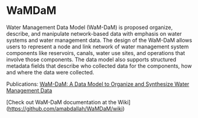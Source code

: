 WaMDaM
======

Water Management Data Model (WaM-DaM) is proposed organize, describe, and manipulate network-based data with emphasis on water systems and water management data. The design of the WaM-DaM allows users to represent a node and link network of water management system components like reservoirs, canals, water use sites, and operations that involve those components. The data model also supports structured metadata fields that describe who collected data for the components, how and where the data were collected.

Publications:
[WaM-DaM: A Data Model to Organize and Synthesize Water Management Data](http://www.iemss.org/sites/iemss2014/papers/iemss2014_submission_406.pdf)



[Check out WaM-DaM documentation at the Wiki] (https://github.com/amabdallah/WaMDaM/wiki) 

